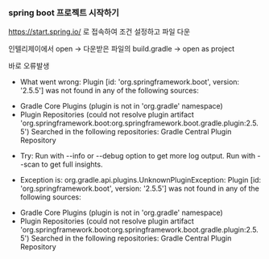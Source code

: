 ### spring boot 프로젝트 시작하기


https://start.spring.io/ 로 접속하여 조건 설정하고 파일 다운

인텔리제이에서 open -> 다운받은 파일의 build.gradle -> open as project

바로 오류발생
* What went wrong:
Plugin [id: 'org.springframework.boot', version: '2.5.5'] was not found in any of the following sources:

- Gradle Core Plugins (plugin is not in 'org.gradle' namespace)
- Plugin Repositories (could not resolve plugin artifact 'org.springframework.boot:org.springframework.boot.gradle.plugin:2.5.5')
  Searched in the following repositories:
    Gradle Central Plugin Repository

* Try:
Run with --info or --debug option to get more log output. Run with --scan to get full insights.

* Exception is:
org.gradle.api.plugins.UnknownPluginException: Plugin [id: 'org.springframework.boot', version: '2.5.5'] was not found in any of the following sources:

- Gradle Core Plugins (plugin is not in 'org.gradle' namespace)
- Plugin Repositories (could not resolve plugin artifact 'org.springframework.boot:org.springframework.boot.gradle.plugin:2.5.5')
  Searched in the following repositories:
    Gradle Central Plugin Repository
